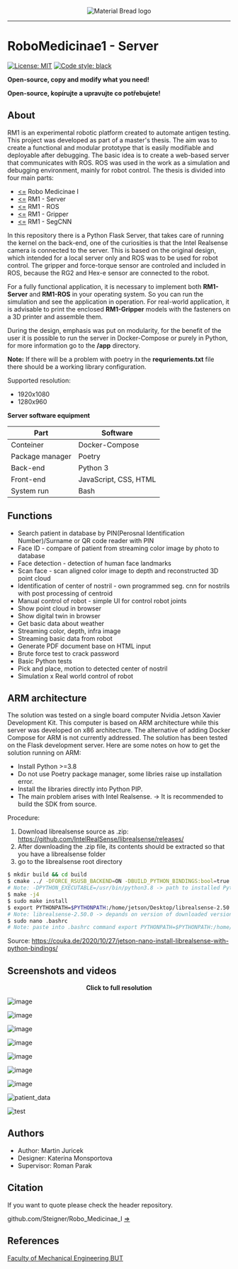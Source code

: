 <p align="center">
  <img src="https://user-images.githubusercontent.com/54715463/155894839-e6a05c2e-aa95-4b53-bb4d-c4cbc1a964b9.png" alt="Material Bread logo">
</p>

***

# RoboMedicinae1 - Server
<a href="https://github.com/Steigner/RM1_server/blob/main/LICENSE"><img alt="License: MIT" src="https://black.readthedocs.io/en/stable/_static/license.svg"></a>
[![Code style: black](https://img.shields.io/badge/code%20style-black-000000.svg)](https://github.com/psf/black)

**Open-source, copy and modify what you need!**

**Open-source, kopírujte a upravujte co potřebujete!**

## About
RM1 is an experimental robotic platform created to automate antigen testing. This project was developed as part of a master's thesis. The aim was to create a functional and modular prototype that is easily modifiable and deployable after debugging. The basic idea is to create a web-based server that communicates with ROS. ROS was used in the work as a simulation and debugging environment, mainly for robot control. The thesis is divided into four main parts:

+ [<=](https://github.com/Steigner/Robo_Medicinae_I) Robo Medicinae I
+ [<=](https://github.com/Steigner/RM1_server) RM1 - Server
+ [<=](https://github.com/Steigner/RM1_ROS) RM1 - ROS         
+ [<=](https://github.com/Steigner/RM1_Gripper) RM1 - Gripper
+ [<=](https://github.com/Steigner/RM1_SegCNN) RM1 - SegCNN

In this repository there is a Python Flask Server, that takes care of running the kernel on the back-end, one of the curiosities is that the Intel Realsense camera is connected to the server. This is based on the original design, which intended for a local server only and ROS was to be used for robot control. The gripper and force-torque sensor are controled and included in ROS, because the RG2 and Hex-e sensor are connected to the robot.

For a fully functional application, it is necessary to implement both **RM1-Server** and **RM1-ROS** in your operating system. So you can run the simulation and see the application in operation. For real-world application, it is advisable to print the enclosed **RM1-Gripper** models with the fasteners on a 3D printer and assemble them.

During the design, emphasis was put on modularity, for the benefit of the user it is possible to run the server in Docker-Compose or purely in Python, for more information go to the **/app** directory.

**Note:** If there will be a problem with poetry in the **requriements.txt** file there should be a working library configuration.

Supported resolution:

* 1920x1080
* 1280x960

**Server software equipment**

| Part                       | Software                    |
| -------------------------- | --------------------------- |
| Conteiner                  | Docker-Compose              |
| Package manager            | Poetry                      |
| Back-end                   | Python 3                    |
| Front-end                  | JavaScript, CSS, HTML       |
| System run                 | Bash                        |

## Functions

* Search patient in database by PIN(Perosnal Identification Number)/Surname or QR code reader with PIN
* Face ID - compare of patient from streaming color image by photo to database
* Face detection - detection of human face landmarks
* Scan face - scan aligned color image to depth and reconstructed 3D point cloud
* Identification of center of nostril - own programmed seg. cnn for nostrils with post processing of centroid
* Manual control of robot - simple UI for control robot joints
* Show point cloud in browser
* Show digital twin in browser
* Get basic data about weather
* Streaming color, depth, infra image 
* Streaming basic data from robot
* Generate PDF document base on HTML input
* Brute force test to crack password
* Basic Python tests
* Pick and place, motion to detected center of nostril 
* Simulation x Real world control of robot


## ARM architecture
The solution was tested on a single board computer Nvidia Jetson Xavier Development Kit. This computer is based on ARM architecture while this server was developed on x86 architecture. The alternative of adding Docker Compose for ARM is not currently addressed. The solution has been tested on the Flask development server. Here are some notes on how to get the solution running on ARM:

* Install Python >=3.8
* Do not use Poetry package manager, some libries raise up installation error.
* Install the libraries directly into Python PIP.
* The main problem arises with Intel Realsense. -> It is recommended to build the SDK from source.

Procedure:
1) Download librealsense source as .zip: https://github.com/IntelRealSense/librealsense/releases/
2) After downloading the .zip file, its contents should be extracted so that you have a librealsense folder
3) go to the librealsense root directory

```bash
$ mkdir build && cd build
$ cmake ../ -DFORCE_RSUSB_BACKEND=ON -DBUILD_PYTHON_BINDINGS:bool=true -DPYTHON_EXECUTABLE=/usr/bin/python3.8
# Note: -DPYTHON_EXECUTABLE=/usr/bin/python3.8 -> path to installed Python
$ make -j4
$ sudo make install
$ export PYTHONPATH=$PYTHONPATH:/home/jetson/Desktop/librealsense-2.50.0/build/wrappers/python
# Note: librealsense-2.50.0 -> depands on version of downloaded version SDK (if you not change name)
$ sudo nano .bashrc
# Note: paste into .bashrc command export PYTHONPATH=$PYTHONPATH:/home/jetson/Desktop/librealsense-2.50.0/build/wrappers/python
```
Source: https://couka.de/2020/10/27/jetson-nano-install-librealsense-with-python-bindings/

## Screenshots and videos

<p align="center"> <b>Click to full resolution</b> </p>

![image](https://user-images.githubusercontent.com/54715463/155899512-e7d854bb-060b-4e19-be24-600c7cabbe04.png)

![image](https://user-images.githubusercontent.com/54715463/155899679-3afab5fb-2a01-4d45-abb6-263c80247c3f.png)

![image](https://user-images.githubusercontent.com/54715463/155899886-1813599a-59da-47e2-b654-82b5cb793f79.png)

![image](https://user-images.githubusercontent.com/54715463/155900177-90c77f49-8372-4aa7-be7e-21ef67d234d2.png)

![image](https://user-images.githubusercontent.com/54715463/155899981-0969caea-8504-43c1-b695-1da7be42af88.png)

![image](https://user-images.githubusercontent.com/54715463/155900207-175ae7f0-7ab2-4afe-ba4e-03f5a46f3fd7.png)

![image](https://user-images.githubusercontent.com/54715463/155900015-231af3f1-15e2-4520-85c3-ccabb89b4ef5.png)

![patient_data](https://user-images.githubusercontent.com/54715463/160019352-1d882d6d-75cd-4df8-89b8-99d5c110be24.png)

![test](https://user-images.githubusercontent.com/54715463/155900091-78fa76ad-a566-49d8-b847-1ce7e81e3243.jpg)

## Authors

* Author: Martin Juricek
* Designer: Katerina Monsportova
* Supervisor: Roman Parak

## Citation
If you want to quote please check the header repository. 

github.com/Steigner/Robo_Medicinae_I [=>](https://github.com/Steigner/Robo_Medicinae_I) 

## References

[Faculty of Mechanical Engineering BUT](https://www.fme.vutbr.cz/en)
